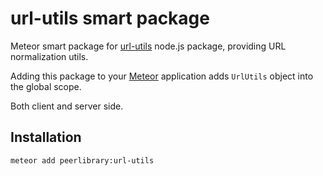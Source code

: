 url-utils smart package
=======================

Meteor smart package for [url-utils](https://github.com/webholics/node-url-utils) node.js package, providing URL
normalization utils.

Adding this package to your [Meteor](http://www.meteor.com/) application adds `UrlUtils` object into the global scope.

Both client and server side.

Installation
------------

```
meteor add peerlibrary:url-utils
```
